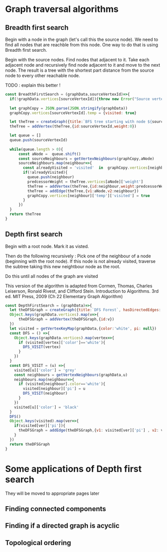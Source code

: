 # Graph traversal algorithms

## Breadth first search 

Begin with a node in the graph (let's call this the source node). We need to find all nodes that are reachble from this node. One way to do that is using Breadth first search. 

Begin with the source nodes. Find nodes that adjacent to it. Take each adjacent node and recursively find node adjacent to it and move to the next node. The result is a tree with the shortest part distance from the source node to every other reachable node. 

TODO : explain this better !

```js
const BreadthFirstSearch = (graphData,sourceVertexId)=>{
  if(!graphData.vertices[sourceVertexId]){throw new Error("Source vertex not found")}
  
  let graphCopy = JSON.parse(JSON.stringify(graphData))
  graphCopy.vertices[sourceVertexId].temp = {visited: true}

  let theTree = createGraph({title:`BFS tree starting with node ${sourceVertexId}`})
  theTree = addVertex(theTree,{id:sourceVertexId,weight:0})

  let queue = []
  queue.push(sourceVertexId)
  
  while(queue.length > 0){
      const aNode =  queue.shift()
      const sourceNeighbours = getVertexNeighbours(graphCopy,aNode)
      sourceNeighbours.map(neighbour=>{
        const alreadyVisited = 'visited'  in  graphCopy.vertices[neighbour]['temp']
        if(!alreadyVisited){
          queue.push(neighbour)
          predcessorWeight = theTree.vertices[aNode]['weight']
          theTree = addVertex(theTree,{id:neighbour,weight:predcessorWeight+1})
          theTree = addEdge(theTree,{v1:aNode,v2:neighbour})
          graphCopy.vertices[neighbour]['temp']['visited'] = true
        }
      })
  }
  return theTree
}
```

## Depth first search 

Begin with a root node. Mark it as visted. 

Then do the following recursively :
Pick one of the neighbour of a node (beginning with the root node). 
If this node is not already visited,  traverse the subtree taking this new neightbour node as the root.

Do this until all nodes of the graph are visited

This version of the algorithm is adapted from Cormen, Thomas, Charles Leiserson, Ronald Rivest, and Clifford Stein. Introduction to Algorithms. 3rd ed. MIT Press, 2009 (Ch 22 Elementary Graph Algorithm)

```js
const DepthFirstSearch = (graphData)=>{
  let theDFSGraph = createGraph({title:`DFS Forest`, hasDirectedEdges: true})
  Object.keys(graphData.vertices).map(v=>{
      theDFSGraph = addVertex(theDFSGraph,{id:v})
  })
  let visited = getVertexKeyMap(graphData,{color:'white', pi: null})
  const DFS = () =>{
    Object.keys(graphData.vertices).map(vertex=>{
      if (visited[vertex]['color']=='white'){
        DFS_VISIT(vertex)
      }
    })
  }
  const DFS_VISIT = (u) =>{
    visited[u]['color'] = 'grey'
    const neighbours = getVertexNeighbours(graphData,u)
    neighbours.map(neighbour=>{
      if (visited[neighbour].color=='white'){
        visited[neighbour]['pi'] = u
        DFS_VISIT(neighbour)
      }
    })
    visited[u]['color'] = 'black'
  }
  DFS()
  Object.keys(visited).map(ver=>{ 
    if(visited[ver]['pi']){
      theDFSGraph = addEdge(theDFSGraph,{v1: visited[ver]['pi'] , v2: ver })
    }
  })
  return theDFSGraph
}
```


# Some applications of Depth first search 

They will be moved to appropriate pages later 

## Finding connected components

## Finding if a directed graph is acyclic 

## Topological ordering 



